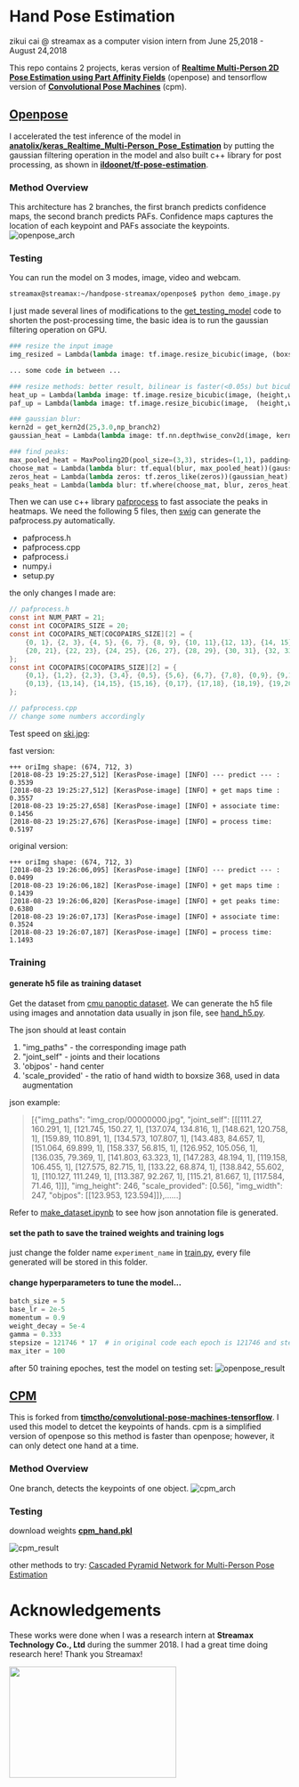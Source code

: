 # Hand Pose Estimation
zikui cai @ streamax as a computer vision intern from June 25,2018 - August 24,2018

This repo contains 2 projects, keras version of [**Realtime Multi-Person 2D Pose Estimation using Part Affinity Fields**](https://arxiv.org/abs/1611.08050) (openpose) and tensorflow version of [**Convolutional Pose Machines**](https://arxiv.org/abs/1602.00134) (cpm).

## [Openpose](https://github.com/CMU-Perceptual-Computing-Lab/openpose)
I accelerated the test inference of the model in [**anatolix/keras_Realtime_Multi-Person_Pose_Estimation**](https://github.com/anatolix/keras_Realtime_Multi-Person_Pose_Estimation) by putting the gaussian filtering operation in the model and also built c++ library for post processing, as shown in [**ildoonet/tf-pose-estimation**](https://github.com/ildoonet/tf-pose-estimation).

### Method Overview
This architecture has 2 branches, the first branch predicts confidence maps, the second branch predicts PAFs. Confidence maps captures the location of each keypoint and PAFs associate the keypoints.
![openpose_arch](./docs/openpose_overview.png)

### Testing
You can run the model on 3 modes, image, video and webcam.
```bash
streamax@streamax:~/handpose-streamax/openpose$ python demo_image.py
```

I just made several lines of modifications to the [get_testing_model](https://github.com/anatolix/keras_Realtime_Multi-Person_Pose_Estimation/blob/new-generation/model.py) code to shorten the post-processing time, the basic idea is to run the gaussian filtering operation on GPU.

```python
### resize the input image
img_resized = Lambda(lambda image: tf.image.resize_bicubic(image, (boxsize,boxsize), align_corners=True))(img_input)

... some code in between ...

### resize methods: better result, bilinear is faster(<0.05s) but bicubic is smoother(>0.06s)
heat_up = Lambda(lambda image: tf.image.resize_bicubic(image, (height,width), align_corners=True, name='upsample_heatmat'))(stageT_branch2_out)
paf_up = Lambda(lambda image: tf.image.resize_bicubic(image,  (height,width), align_corners=True, name='upsample_pafmat'))(stageT_branch1_out)

### gaussian blur: 
kern2d = get_kern2d(25,3.0,np_branch2)
gaussian_heat = Lambda(lambda image: tf.nn.depthwise_conv2d(image, kern2d, [1, 1, 1, 1], padding='SAME'))(heat_up)

### find peaks:
max_pooled_heat = MaxPooling2D(pool_size=(3,3), strides=(1,1), padding='same', data_format='channels_last')(gaussian_heat)
choose_mat = Lambda(lambda blur: tf.equal(blur, max_pooled_heat))(gaussian_heat)
zeros_heat = Lambda(lambda zeros: tf.zeros_like(zeros))(gaussian_heat)
peaks_heat = Lambda(lambda blur: tf.where(choose_mat, blur, zeros_heat))(gaussian_heat)
```

Then we can use c++ library [pafprocess](https://github.com/ildoonet/tf-pose-estimation/tree/master/tf_pose/pafprocess) to fast associate the peaks in heatmaps. 
We need the following 5 files, then [swig](http://www.swig.org/) can generate the pafprocess.py automatically.

- pafprocess.h
- pafprocess.cpp
- pafprocess.i
- numpy.i
- setup.py

the only changes I made are:

 
```c
// pafprocess.h
const int NUM_PART = 21;
const int COCOPAIRS_SIZE = 20;
const int COCOPAIRS_NET[COCOPAIRS_SIZE][2] = {
    {0, 1}, {2, 3}, {4, 5}, {6, 7}, {8, 9}, {10, 11},{12, 13}, {14, 15}, {16, 17}, {18, 19}, 
    {20, 21}, {22, 23}, {24, 25}, {26, 27}, {28, 29}, {30, 31}, {32, 33}, {34, 35}, {36, 37}, {38,39}
};
const int COCOPAIRS[COCOPAIRS_SIZE][2] = {
    {0,1}, {1,2}, {2,3}, {3,4}, {0,5}, {5,6}, {6,7}, {7,8}, {0,9}, {9,10}, {10,11}, {11,12},
    {0,13}, {13,14}, {14,15}, {15,16}, {0,17}, {17,18}, {18,19}, {19,20}
};

// pafprocess.cpp
// change some numbers accordingly
```

Test speed on [ski.jpg](https://github.com/ZheC/Realtime_Multi-Person_Pose_Estimation/blob/master/testing/sample_image/ski.jpg):

fast version:
```
+++ oriImg shape: (674, 712, 3)
[2018-08-23 19:25:27,512] [KerasPose-image] [INFO] --- predict --- : 0.3539
[2018-08-23 19:25:27,512] [KerasPose-image] [INFO] + get maps time : 0.3557
[2018-08-23 19:25:27,658] [KerasPose-image] [INFO] + associate time: 0.1456
[2018-08-23 19:25:27,676] [KerasPose-image] [INFO] = process time: 0.5197
```

original version:
```
+++ oriImg shape: (674, 712, 3)
[2018-08-23 19:26:06,095] [KerasPose-image] [INFO] --- predict --- : 0.0499
[2018-08-23 19:26:06,182] [KerasPose-image] [INFO] + get maps time : 0.1439
[2018-08-23 19:26:06,820] [KerasPose-image] [INFO] + get peaks time: 0.6380
[2018-08-23 19:26:07,173] [KerasPose-image] [INFO] + associate time: 0.3524
[2018-08-23 19:26:07,187] [KerasPose-image] [INFO] = process time: 1.1493
```

### Training

#### generate h5 file as training dataset
Get the dataset from [cmu panoptic dataset](http://domedb.perception.cs.cmu.edu/handdb.html). We can generate the h5 file using images and annotation data usually in json file, see [hand_h5.py](./openpose/training/hand_h5.py).

The json should at least contain
1. "img_paths" - the corresponding image path
2. "joint_self" - joints and their locations
3. 'objpos' - hand center 
4. 'scale_provided' - the ratio of hand width to boxsize 368, used in data augmentation

json example:

>[{"img_paths": "img_crop/00000000.jpg", "joint_self": [[[111.27, 160.291, 1], [121.745, 150.27, 1], [137.074, 134.816, 1], [148.621, 120.758, 1], [159.89, 110.891, 1], [134.573, 107.807, 1], [143.483, 84.657, 1], [151.064, 69.899, 1], [158.337, 56.815, 1], [126.952, 105.056, 1], [136.035, 79.369, 1], [141.803, 63.323, 1], [147.283, 48.194, 1], [119.158, 106.455, 1], [127.575, 82.715, 1], [133.22, 68.874, 1], [138.842, 55.602, 1], [110.127, 111.249, 1], [113.387, 92.267, 1], [115.21, 81.667, 1], [117.584, 71.46, 1]]], "img_height": 246, "scale_provided": [0.56], "img_width": 247, "objpos": [[123.953, 123.594]]},......]

Refer to [make_dataset.ipynb](./dataset/make_dataset.ipynb) to see how json annotation file is generated.

#### set the path to save the trained weights and training logs
just change the folder name `experiment_name` in [train.py](./openpose/training/train.py), every file generated will be stored in this folder.

#### change hyperparameters to tune the model...
```python
batch_size = 5
base_lr = 2e-5
momentum = 0.9
weight_decay = 5e-4
gamma = 0.333
stepsize = 121746 * 17  # in original code each epoch is 121746 and step change is on 17th epoch
max_iter = 100
```


after 50 training epoches, test the model on testing set:
![openpose_result](./docs/o_result.jpg)


## [CPM](https://github.com/shihenw/convolutional-pose-machines-release)
This is forked from [**timctho/convolutional-pose-machines-tensorflow**](https://github.com/timctho/convolutional-pose-machines-tensorflow). I used this model to detcet the keypoints of hands. cpm is a simplified version of openpose so this method is faster than openpose; however, it can only detect one hand at a time.

### Method Overview
One branch, detects the keypoints of one object.
![cpm_arch](./docs/cpm_overview.png)

### Testing
download weights [**cpm_hand.pkl**](https://drive.google.com/open?id=0Bx1hAYkcBwqnSU9lSm5Ya3B1VTg)

![cpm_result](./docs/c_result.png)


other methods to try: [Cascaded Pyramid Network for Multi-Person Pose Estimation](https://arxiv.org/abs/1711.07319)


# Acknowledgements
These works were done when I was a research intern at **Streamax Technology Co., Ltd** during the summer 2018. I had a great time doing research here! Thank you Streamax!

<a href="http://www.streamax.com/" width="300" height="200" rel="Streamax"><img href="http://www.streamax.com/" src="./docs/streamax.png" width="300" height="200" /></a>
